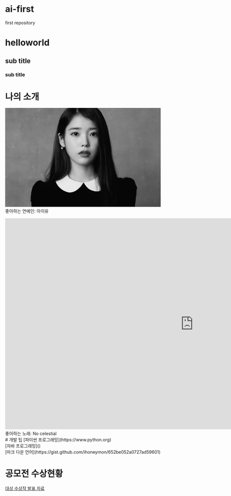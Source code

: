 # ai-first
first repository
# helloworld
## sub title
### sub title

# 나의 소개
<img src='IU.jpg' /><br>
좋아하는 연예인: 아이유<br>
<iframe width="1217" height="685" src="https://www.youtube.com/embed/L8Tbt0duhqk" title="LE SSERAFIM (르세라핌) ’No Celestial’ Special Video (🎄Holiday ver.)" frameborder="0" allow="accelerometer; autoplay; clipboard-write; encrypted-media; gyroscope; picture-in-picture; web-share" allowfullscreen></iframe><br>
좋아하는 노래: No celestial<br>
# 개발 팁
[파이썬 프로그래밍](https://www.python.org)<br>
[자바 프로그래밍]()<br>
[마크 다운 언어](https://gist.github.com/ihoneymon/652be052a0727ad59601)<br>

# 공모전 수상현황
[대상 수상작 발표 자료](/presentation.pptx)

